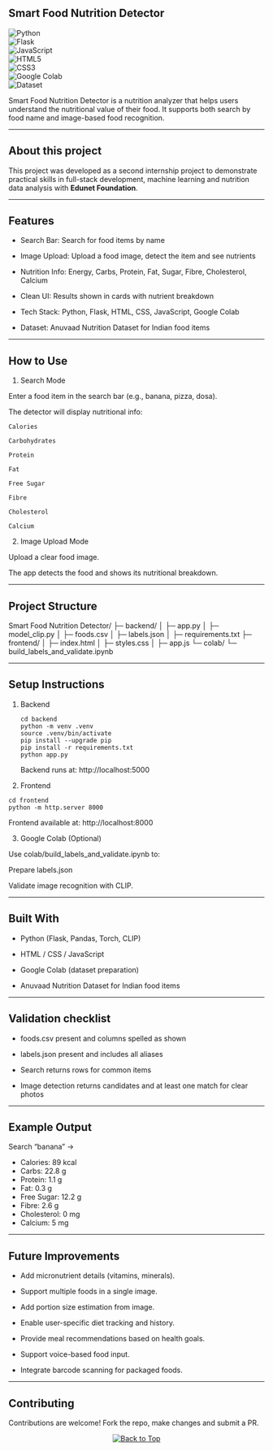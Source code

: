 ## Smart Food Nutrition Detector

![Python](https://img.shields.io/badge/Python-3.9-blue)  
![Flask](https://img.shields.io/badge/Flask-Backend-lightgrey)  
![JavaScript](https://img.shields.io/badge/JavaScript-Frontend-yellow)  
![HTML5](https://img.shields.io/badge/HTML5-Markup-orange)  
![CSS3](https://img.shields.io/badge/CSS3-Design-blue)  
![Google Colab](https://img.shields.io/badge/Google%20Colab-ML-green)  
![Dataset](https://img.shields.io/badge/Dataset-Anuvaad%20Nutrition-red)  

Smart Food Nutrition Detector is a nutrition analyzer that helps users understand the nutritional value of their food. It supports both search by food name and image-based food recognition.

---

## About this project

This project was developed as a second internship project to demonstrate practical skills in full-stack development, machine learning and nutrition data analysis with **Edunet Foundation**.

---

## Features

- Search Bar: Search for food items by name

- Image Upload: Upload a food image, detect the item and see nutrients

- Nutrition Info: Energy, Carbs, Protein, Fat, Sugar, Fibre, Cholesterol, Calcium

- Clean UI: Results shown in cards with nutrient breakdown

- Tech Stack: Python, Flask, HTML, CSS, JavaScript, Google Colab

- Dataset: Anuvaad Nutrition Dataset for Indian food items

---

## How to Use

1. Search Mode

Enter a food item in the search bar (e.g., banana, pizza, dosa).

The detector will display nutritional info:
```
Calories

Carbohydrates

Protein

Fat

Free Sugar

Fibre

Cholesterol

Calcium
```

2. Image Upload Mode

Upload a clear food image.

The app detects the food and shows its nutritional breakdown.

---

## Project Structure

Smart Food Nutrition Detector/
├─ backend/
│  ├─ app.py
│  ├─ model_clip.py
│  ├─ foods.csv
│  ├─ labels.json
│  ├─ requirements.txt
├─ frontend/
│  ├─ index.html
│  ├─ styles.css
│  ├─ app.js
└─ colab/
   └─ build_labels_and_validate.ipynb

---

## Setup Instructions

1. Backend
   ```
   cd backend
   python -m venv .venv
   source .venv/bin/activate 
   pip install --upgrade pip
   pip install -r requirements.txt
   python app.py
   ```
   Backend runs at: http://localhost:5000

2. Frontend
  ```
  cd frontend
  python -m http.server 8000
  ```
  Frontend available at: http://localhost:8000

3. Google Colab (Optional)

  Use colab/build_labels_and_validate.ipynb to:

  Prepare labels.json

  Validate image recognition with CLIP.

---

## Built With

- Python (Flask, Pandas, Torch, CLIP)

- HTML / CSS / JavaScript

- Google Colab (dataset preparation)

- Anuvaad Nutrition Dataset for Indian food items

---

## Validation checklist

- foods.csv present and columns spelled as shown

- labels.json present and includes all aliases

- Search returns rows for common items

- Image detection returns candidates and at least one match for clear photos


---

## Example Output

Search “banana” →

- Calories: 89 kcal
- Carbs: 22.8 g
- Protein: 1.1 g
- Fat: 0.3 g
- Free Sugar: 12.2 g
- Fibre: 2.6 g
- Cholesterol: 0 mg
- Calcium: 5 mg

---

## Future Improvements 

- Add micronutrient details (vitamins, minerals).

- Support multiple foods in a single image.

- Add portion size estimation from image.

- Enable user-specific diet tracking and history.

- Provide meal recommendations based on health goals.

- Support voice-based food input.

- Integrate barcode scanning for packaged foods.

---

## Contributing

Contributions are welcome! Fork the repo, make changes and submit a PR.

<p align="center">
  <a href="#top">
    <img src="https://img.shields.io/badge/%E2%AC%86-Back%20to%20Top-blue?style=for-the-badge" alt="Back to Top"/>
  </a>
</p>
